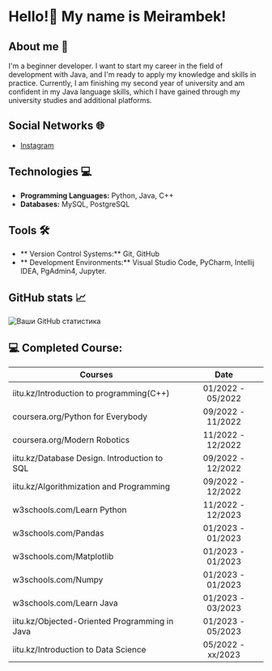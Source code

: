 # Hello!👋 My name is Meirambek!

## About me 📝
I'm a beginner developer. I want to start my career in the field of development with Java, and I'm ready to apply my knowledge and skills in practice. Currently, I am finishing my second year of university and am confident in my Java language skills, which I have gained through my university studies and additional platforms.

## Social Networks 🌐
- [Instagram](https://www.instagram.com/aitmyrzayev/)

## Technologies 💻
- **Programming Languages:** Python, Java, C++
- **Databases:** MySQL, PostgreSQL

## Tools 🛠️
- ** Version Control Systems:** Git, GitHub
- ** Development Environments:** Visual Studio Code, PyCharm, Intellij IDEA, PgAdmin4, Jupyter.

## GitHub stats 📈
![Ваши GitHub статистика](https://github-readme-stats.vercel.app/api?username=aakkuliyev&show_icons=true&theme=radical)

## 💻 Completed Course:

| Courses                                                         | Date              |
| ----------------------------------------------------------------| :---------------: |
| iitu.kz/Introduction to programming(C++)                        | 01/2022 - 05/2022 |
| coursera.org/Python for Everybody                               | 09/2022 - 11/2022 |
| coursera.org/Modern Robotics                                    | 11/2022 - 12/2022 |
| iitu.kz/Database Design. Introduction to SQL                    | 09/2022 - 12/2022 |
| iitu.kz/Algorithmization and Programming                        | 09/2022 - 12/2022 |
| w3schools.com/Learn Python                                      | 11/2022 - 12/2023 |
| w3schools.com/Pandas                                            | 01/2023 - 01/2023 |
| w3schools.com/Matplotlib                                        | 01/2023 - 01/2023 |
| w3schools.com/Numpy                                             | 01/2023 - 01/2023 |
| w3schools.com/Learn Java                                        | 01/2023 - 03/2023 |
| iitu.kz/Objected-Oriented Programming in Java                   | 01/2023 - 05/2023 |
| iitu.kz/Introduction to Data Science                            | 05/2022 - xx/2023 |


